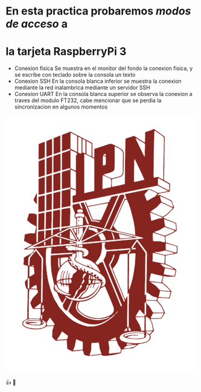 # En esta practica probaremos *modos de acceso* a 
# la tarjeta **RaspberryPi 3**

* Conexion fisica
	Se muestra en el monitor del fondo la conexion fisica, y se escribe con teclado sobre la consola un texto
* Conexion SSH
	En la consola blanca inferior se muestra la conexion mediante la red inalambrica mediante un servidor SSH
* Conexion UART
	En la consola blanca superior se observa la conexion a traves del modulo FT232, cabe mencionar que se perdia la sincronizacion en algunos momentos


![Conexiones de la tarjeta Raspberry Pi3](conexiones.png)

:+1: :metal:
